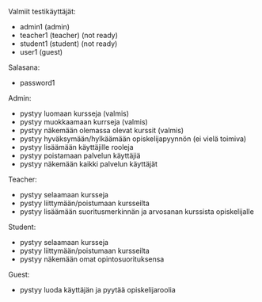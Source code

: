 Valmiit testikäyttäjät:
- admin1 (admin)
- teacher1 (teacher) (not ready)
- student1 (student) (not ready)
- user1 (guest)

Salasana: 
- password1


Admin:
- pystyy luomaan kursseja (valmis)
- pystyy muokkaamaan kurrseja (valmis)
- pystyy näkemään olemassa olevat kurssit (valmis)
- pystyy hyväksymään/hylkäämään opiskelijapyynnön (ei vielä toimiva)
- pystyy lisäämään käyttäjille rooleja
- pystyy poistamaan palvelun käyttäjiä
- pystyy näkemään kaikki palvelun käyttäjät

Teacher:
- pystyy selaamaan kursseja
- pystyy liittymään/poistumaan kursseilta
- pystyy lisäämään suoritusmerkinnän ja arvosanan kurssista opiskelijalle

Student:
- pystyy selaamaan kursseja
- pystyy liittymään/poistumaan kursseilta
- pystyy näkemään omat opintosuorituksensa

Guest:
- pystyy luoda käyttäjän ja pyytää opiskelijaroolia
